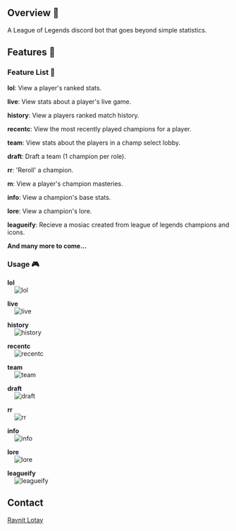 ## Overview :crystal_ball:
A League of Legends discord bot that goes beyond simple statistics.
## Features :scroll:

### Feature List :bookmark_tabs:

**lol**: View a player's ranked stats.

**live**: View stats about a player's live game.

**history**: View a players ranked match history.

**recentc**: View the most recently played champions for a player.

**team**: View stats about the players in a champ select lobby.

**draft**: Draft a team (1 champion per role).

**rr**: 'Reroll' a champion.

**m**: View a player's champion masteries.

**info**: View a champion's base stats.

**lore**: View a champion's lore.

**leagueify**: Recieve a mosiac created from league of legends champions and icons.

**And many more to come...**
### Usage :video_game:
**lol**<br>
&nbsp;&nbsp;&nbsp; ![lol](./funtionality/lol.PNG "lol")

**live**<br>
&nbsp;&nbsp;&nbsp; ![live](./funtionality/live.PNG "live")

**history**<br>
&nbsp;&nbsp;&nbsp; ![history](./funtionality/history.PNG "history")

**recentc**<br>
&nbsp;&nbsp;&nbsp; ![recentc](./funtionality/recentc.PNG "recentc")

**team**<br>
&nbsp;&nbsp;&nbsp; ![team](./funtionality/team.PNG "team")

**draft**<br>
&nbsp;&nbsp;&nbsp; ![draft](./funtionality/draft.PNG "draft")

**rr**<br>
&nbsp;&nbsp;&nbsp; ![rr](./funtionality/rr.PNG "rr")

**info**<br>
&nbsp;&nbsp;&nbsp; ![info](./funtionality/info.PNG "info")

**lore**<br>
&nbsp;&nbsp;&nbsp; ![lore](./funtionality/lore.PNG "lore")

**leagueify**<br>
&nbsp;&nbsp;&nbsp; ![leagueify](./funtionality/leagueify.PNG "leagueify")
## Contact
[Ravnit Lotay](https://github.com/Ravnit202)

